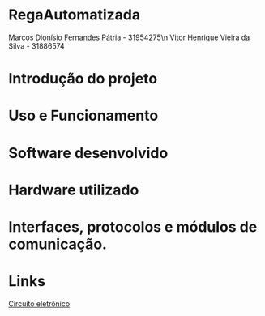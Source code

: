 # RegaAutomatizada
Marcos Dionísio Fernandes Pátria - 31954275\n
Vitor Henrique Vieira da Silva - 31886574

# Introdução do projeto

# Uso e Funcionamento

# Software desenvolvido

# Hardware utilizado

# Interfaces, protocolos e módulos de comunicação.

# Links
<a href="https://github.com/vitaohvs/RegaAutomatizada/blob/9250b0e3e420df0672df20511278835730cef586/circuito_eletronico.png">Circuito eletrônico</a>
